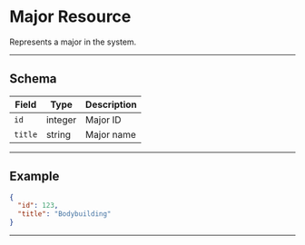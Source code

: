 # Major Resource

Represents a major in the system.


---

## Schema
| Field     | Type    | Description         |
|-----------|---------|---------------------|
| `id`      | integer | Major ID            |
| `title`   | string  | Major name          |

---

## Example
```json
{
  "id": 123,
  "title": "Bodybuilding"
}
```

---
